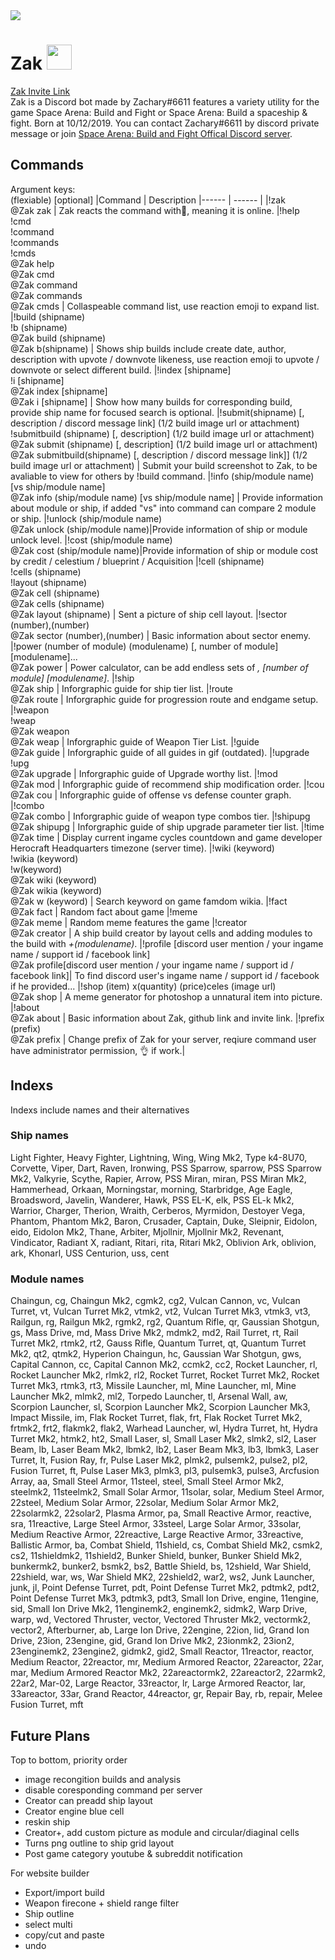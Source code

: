 <img src="https://cdn.discordapp.com/attachments/424034780200566785/726848149313945680/thump.png"  />

# Zak <img src="https://cdn.discordapp.com/attachments/424034780200566785/723214083007971449/zak.png" width="40" height="40" />
<a href="https://discord.com/oauth2/authorize?client_id=563319785811869698&scope=bot&permissions=314432">Zak Invite Link</a><br/>
Zak is a Discord bot made by Zachary#6611 features a variety utility for the game Space Arena: Build and Fight or Space Arena: Build a spaceship & fight. Born at 10/12/2019. You can contact Zachary#6611 by discord private message or join <a href="http://discord.gg/spacearena">Space Arena: Build and Fight Offical Discord server</a>.
## Commands
Argument keys:<br />
(flexiable) [optional]
|Command | Description
|------ | ------ |
|!zak <br />@Zak zak | Zak reacts the command with<span>👋, meaning it is online.</span>
|!help <br />!cmd<br />!command<br />!commands<br />!cmds<br />@Zak help<br />@Zak cmd<br />@Zak command<br />@Zak commands<br />@Zak cmds | Collaspeable command list, use reaction emoji to expand list.
|!build (shipname)<br />!b (shipname)<br />@Zak build (shipname)<br />@Zak b(shipname) | Shows ship builds include create date, author, description with upvote / downvote likeness, use reaction emoji to upvote / downvote or select different build.
|!index [shipname]<br />!i [shipname]<br />@Zak index [shipname]<br />@Zak i [shipname] | Show how many builds for corresponding build, provide ship name for focused search is optional.
|!submit(shipname) [, description / discord message link] (1/2 build image url or attachment)<br />!submitbuild (shipname) [, description] (1/2 build image url or attachment)<br />@Zak submit (shipname) [, description] (1/2 build image url or attachment)<br />@Zak submitbuild(shipname) [, description / discord message link]] (1/2 build image url or attachment) | Submit your build screenshot to Zak, to be avaliable to view for others by !build command.
|!info (ship/module name) [vs ship/module name]<br />@Zak info (ship/module name) [vs ship/module name] | Provide information about module or ship, if added "vs" into command can compare 2 module or ship.
|!unlock (ship/module name)<br />@Zak unlock (ship/module name)|Provide information of ship or module unlock level.
|!cost (ship/module name)<br />@Zak cost (ship/module name)|Provide information of ship or module cost by credit / celestium / blueprint / Acquisition
|!cell (shipname)<br />!cells (shipname)<br />!layout (shipname)<br />@Zak cell (shipname)<br />@Zak cells (shipname)<br />@Zak layout (shipname) | Sent a picture of ship cell layout.
|!sector (number),(number)<br />@Zak sector (number),(number) | Basic information about sector enemy.
|!power (number of module) (modulename) [, number of module] [modulename]...<br />@Zak power | Power calculator, can be add endless sets of *, [number of module] [modulename]*.
|!ship <br />@Zak ship | Inforgraphic guide for ship tier list.
|!route<br/>@Zak route | Inforgraphic guide for progression route and endgame setup.
|!weapon <br />!weap <br />@Zak weapon <br />@Zak weap | Inforgraphic guide of Weapon Tier List.
|!guide <br />@Zak guide | Inforgraphic guide of all guides in gif (outdated).
|!upgrade <br />!upg <br />@Zak upgrade | Inforgraphic guide of Upgrade worthy list.
|!mod <br />@Zak mod | Inforgraphic guide of recommend ship modification order.
|!cou <br />@Zak cou | Inforgraphic guide of offense vs defense counter graph.
|!combo <br />@Zak combo | Inforgraphic guide of weapon type combos tier.
|!shipupg <br />@Zak shipupg | Inforgraphic guide of ship upgrade parameter tier list.
|!time <br />@Zak time | Display current ingame cycles countdown and game developer Herocraft Headquarters timezone (server time).
|!wiki (keyword)<br />!wikia (keyword)<br />!w(keyword)<br />@Zak wiki (keyword)<br />@Zak wikia (keyword) <br />@Zak w (keyword) | Search keyword on game famdom wikia.
|!fact <br />@Zak fact | Random fact about game
|!meme <br />@Zak meme | Random meme features the game
|!creator <br />@Zak creator | A ship build creator by layout cells and adding modules to the build with *+(modulename)*.
|!profile [discord user mention / your ingame name / support id / facebook link]<br />@Zak profile[discord user mention / your ingame name / support id / facebook link]| To find discord user's ingame name / support id / facebook if he provided...
|!shop (item) x(quantity) (price)celes (image url)<br />@Zak shop | A meme generator for photoshop a unnatural item into picture.
|!about <br />@Zak about | Basic information about Zak, github link and invite link.
|!prefix (prefix)<br />@Zak prefix | Change prefix of Zak for your server, reqiure command user have administrator permission, 👌 if work.|

## Indexs
Indexs include names and their alternatives
### Ship names
Light Fighter, Heavy Fighter, Lightning, Wing, Wing Mk2, Type k4-8U70, Corvette, Viper, Dart, Raven, Ironwing, PSS Sparrow, sparrow, PSS Sparrow Mk2, Valkyrie, Scythe, Rapier, Arrow, PSS Miran, miran, PSS Miran Mk2, Hammerhead, Orkaan, Morningstar, morning, Starbridge, Age Eagle, Broadsword, Javelin, Wanderer, Hawk, PSS EL-K, elk, PSS EL-k Mk2, Warrior, Charger, Therion, Wraith, Cerberos, Myrmidon, Destoyer Vega, Phantom, Phantom Mk2, Baron, Crusader, Captain, Duke, Sleipnir, Eidolon, eido, Eidolon Mk2, Thane, Arbiter, Mjollnir, Mjollnir Mk2, Revenant, Vindicator, Radiant X, radiant, Ritari, rita, Ritari Mk2, Oblivion Ark, oblivion, ark, Khonarl, USS Centurion, uss, cent
### Module names
Chaingun, cg, Chaingun Mk2, cgmk2, cg2, Vulcan Cannon, vc, Vulcan Turret, vt, Vulcan Turret Mk2, vtmk2, vt2, Vulcan Turret Mk3, vtmk3, vt3, Railgun, rg, Railgun Mk2, rgmk2, rg2, Quantum Rifle, qr, Gaussian Shotgun, gs, Mass Drive, md, Mass Drive Mk2, mdmk2, md2, Rail Turret, rt, Rail Turret Mk2, rtmk2, rt2, Gauss Rifle, Quantum Turret, qt, Quantum Turret Mk2, qt2, qtmk2, Hyperion Chaingun, hc, Gaussian War Shotgun, gws, Capital Cannon, cc, Capital Cannon Mk2, ccmk2, cc2, Rocket Launcher, rl, Rocket Launcher Mk2, rlmk2, rl2, Rocket Turret, Rocket Turret Mk2, Rocket Turret Mk3, rtmk3, rt3, Missile Launcher, ml, Mine Launcher, ml, Mine Launcher Mk2, mlmk2, ml2, Torpedo Launcher, tl, Arsenal Wall, aw, Scorpion Launcher, sl, Scorpion Launcher Mk2, Scorpion Launcher Mk3, Impact Missile, im, Flak Rocket Turret, flak, frt, Flak Rocket Turret Mk2, frtmk2, frt2, flakmk2, flak2, Warhead Launcher, wl, Hydra Turret, ht, Hydra Turret Mk2, htmk2, ht2, Small Laser, sl, Small Laser Mk2, slmk2, sl2, Laser Beam, lb, Laser Beam Mk2, lbmk2, lb2, Laser Beam Mk3, lb3, lbmk3, Laser Turret, lt, Fusion Ray, fr, Pulse Laser Mk2, plmk2, pulsemk2, pulse2, pl2, Fusion Turret, ft, Pulse Laser Mk3, plmk3, pl3, pulsemk3, pulse3, Arcfusion Array, aa, Small Steel Armor, 11steel, steel, Small Steel Armor Mk2, steelmk2, 11steelmk2, Small Solar Armor, 11solar, solar, Medium Steel Armor, 22steel, Medium Solar Armor, 22solar, Medium Solar Armor Mk2, 22solarmk2, 22solar2, Plasma Armor, pa, Small Reactive Armor, reactive, sra, 11reactive, Large Steel Armor, 33steel, Large Solar Armor, 33solar, Medium Reactive Armor, 22reactive, Large Reactive Armor, 33reactive, Ballistic Armor, ba, Combat Shield, 11shield, cs, Combat Shield Mk2, csmk2, cs2, 11shieldmk2, 11shield2, Bunker Shield, bunker, Bunker Shield Mk2, bunkermk2, bunker2, bsmk2, bs2, Battle Shield, bs, 12shield, War Shield, 22shield, war, ws, War Shield MK2, 22shield2, war2, ws2, Junk Launcher, junk, jl, Point Defense Turret, pdt, Point Defense Turret Mk2, pdtmk2, pdt2, Point Defense Turret Mk3, pdtmk3, pdt3, Small Ion Drive, engine, 11engine, sid, Small Ion Drive Mk2, 11enginemk2, enginemk2, sidmk2, Warp Drive, warp, wd, Vectored Thruster, vector, Vectored Thruster Mk2, vectormk2, vector2, Afterburner, ab, Large Ion Drive, 22engine, 22ion, lid, Grand Ion Drive, 23ion, 23engine, gid, Grand Ion Drive Mk2, 23ionmk2, 23ion2, 23enginemk2, 23engine2, gidmk2, gid2, Small Reactor, 11reactor, reactor, Medium Reactor, 22reactor, mr, Medium Armored Reactor, 22areactor, 22ar, mar, Medium Armored Reactor Mk2, 22areactormk2, 22areactor2, 22armk2, 22ar2, Mar-02, Large Reactor, 33reactor, lr, Large Armored Reactor, lar, 33areactor, 33ar, Grand Reactor, 44reactor, gr, Repair Bay, rb, repair, Melee Fusion Turret, mft

## Future Plans
Top to bottom, priority order
 - image recongition builds and analysis
 - disable coresponding command per server
 - Creator can preadd ship layout
 - Creator engine blue cell
 - reskin ship
 - Creator+, add custom picture as module and circular/diaginal cells
 - Turns png outline to ship grid layout
- Post game category youtube & subreddit notification

For website builder
- Export/import build
- Weapon firecone + shield range filter
- Ship outline
- select multi
- copy/cut and paste
- undo
